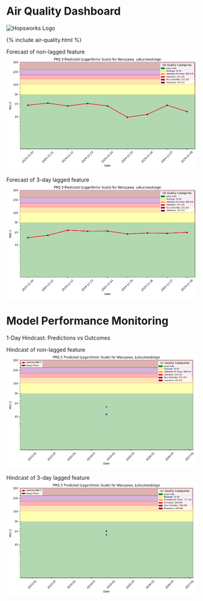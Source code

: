 # Air Quality Dashboard

![Hopsworks Logo](../titanic/assets/img/logo.png)

{% include air-quality.html %}

Forecast of non-lagged feature
![Forecast](./assets/img/pm25_forecast.png)

Forecast of 3-day lagged feature
![Forcast_Lagged](./assets/img/pm25_lagged_forecast.png)

# Model Performance Monitoring

1-Day Hindcast: Predictions vs Outcomes

Hindcast of non-lagged feature
![Hindcast](./assets/img/pm25_hindcast_1day.png)

Hindcast of 3-day lagged feature
![Hindcast_Lagged](./assets/img/pm25_lagged_hindcast_1day.png)
